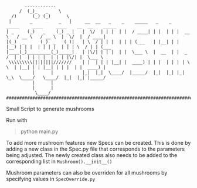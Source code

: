 ```
       ------------
     /  (_)_   _    \
  /)      (_) (_)      \
 |       _          _   |     __  __   _    _    _____   _    _   _____     ____     ____    __  __    _____
| _     (_)   _    (_) _ |   |  \/  | | |  | |  / ____| | |  | | |  __ \   / __ \   / __ \  |  \/  |  / ____|
|(_)  _      (_)  _   (_)|   | \  / | | |  | | | (___   | |__| | | |__) | | |  | | | |  | | | \  / | | (___
|____(_)_________(_)_____|   | |\/| | | |  | |  \___ \  |  __  | |  _  /  | |  | | | |  | | | |\/| |  \___ \
 \\\\\\\\\||||||||///////    | |  | | | |__| |  ____) | | |  | | | | \ \  | |__| | | |__| | | |  | |  ____) |
          |      |           |_|  |_|  \____/  |_____/  |_|  |_| |_|  \_\  \____/   \____/  |_|  |_| |_____/
          |      |
          |      |
           \____/
#############################################################################################################
```

Small Script to generate mushrooms

Run with

> python main.py

To add more mushroom features new Specs can be created. This is done by adding a new class in the Spec.py file that corresponds to the parameters being adjusted. The newly created class also needs to be added to the corresponding list in `Mushroom().__init__()`

Mushroom parameters can also be overriden for all mushrooms by specifying values in `SpecOverride.py`
